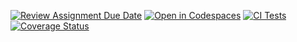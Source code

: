 [![Review Assignment Due Date](https://classroom.github.com/assets/deadline-readme-button-22041afd0340ce965d47ae6ef1cefeee28c7c493a6346c4f15d667ab976d596c.svg)](https://classroom.github.com/a/hGiCucuU)
[![Open in Codespaces](https://classroom.github.com/assets/launch-codespace-2972f46106e565e64193e422d61a12cf1da4916b45550586e14ef0a7c637dd04.svg)](https://classroom.github.com/open-in-codespaces?assignment_repo_id=18525564)
[![CI Tests](https://github.com/ULL-ESIT-INF-DSI-2425/prct06-generics-solid-4lbxrtz/actions/workflows/ci.yml/badge.svg)](https://github.com/ULL-ESIT-INF-DSI-2425/prct06-generics-solid-4lbxrtz/actions/workflows/ci.yml)
[![Coverage Status](https://coveralls.io/repos/github/ULL-ESIT-INF-DSI-2425/prct06-generics-solid-4lbxrtz/badge.svg?branch=main)](https://coveralls.io/github/ULL-ESIT-INF-DSI-2425/prct06-generics-solid-4lbxrtz?branch=main)
